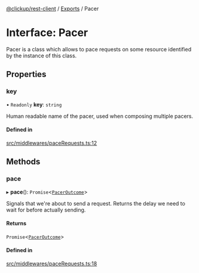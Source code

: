 [@clickup/rest-client](../README.md) / [Exports](../modules.md) / Pacer

# Interface: Pacer

Pacer is a class which allows to pace requests on some resource identified by
the instance of this class.

## Properties

### key

• `Readonly` **key**: `string`

Human readable name of the pacer, used when composing multiple pacers.

#### Defined in

[src/middlewares/paceRequests.ts:12](https://github.com/clickup/rest-client/blob/master/src/middlewares/paceRequests.ts#L12)

## Methods

### pace

▸ **pace**(): `Promise`\<[`PacerOutcome`](PacerOutcome.md)\>

Signals that we're about to send a request. Returns the delay we need to
wait for before actually sending.

#### Returns

`Promise`\<[`PacerOutcome`](PacerOutcome.md)\>

#### Defined in

[src/middlewares/paceRequests.ts:18](https://github.com/clickup/rest-client/blob/master/src/middlewares/paceRequests.ts#L18)
